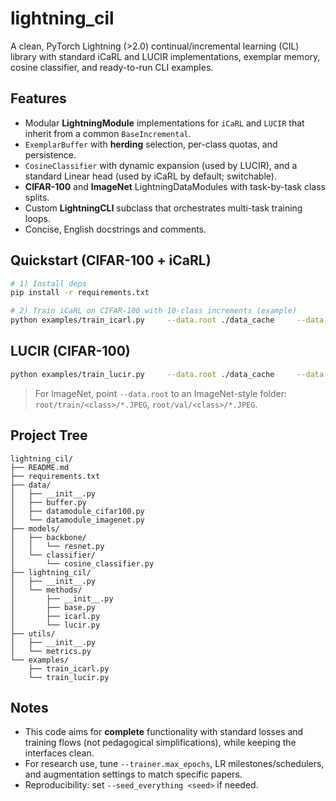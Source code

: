 # lightning_cil

A clean, PyTorch Lightning (>2.0) continual/incremental learning (CIL) library with standard iCaRL and LUCIR implementations, exemplar memory, cosine classifier, and ready-to-run CLI examples.

## Features
- Modular **LightningModule** implementations for `iCaRL` and `LUCIR` that inherit from a common `BaseIncremental`.
- `ExemplarBuffer` with **herding** selection, per-class quotas, and persistence.
- `CosineClassifier` with dynamic expansion (used by LUCIR), and a standard Linear head (used by iCaRL by default; switchable).
- **CIFAR-100** and **ImageNet** LightningDataModules with task-by-task class splits.
- Custom **LightningCLI** subclass that orchestrates multi-task training loops.
- Concise, English docstrings and comments.

## Quickstart (CIFAR-100 + iCaRL)

```bash
# 1) Install deps
pip install -r requirements.txt

# 2) Train iCaRL on CIFAR-100 with 10-class increments (example)
python examples/train_icarl.py     --data.root ./data_cache     --data.increment 10     --data.num_workers 4     --model.backbone_name resnet18     --model.head linear     --model.lr 0.1 --model.weight_decay 1e-4     --model.mem_size 2000     --trainer.max_epochs 70     --trainer.accelerator auto --trainer.devices auto
```

## LUCIR (CIFAR-100)

```bash
python examples/train_lucir.py     --data.root ./data_cache     --data.increment 10     --model.backbone_name resnet18     --model.head cosine     --model.lr 0.1 --model.weight_decay 1e-4     --model.mem_size 2000     --model.lucir_margin 0.5 --model.lucir_distill_T 2.0     --trainer.max_epochs 70
```

> For ImageNet, point `--data.root` to an ImageNet-style folder:
> `root/train/<class>/*.JPEG`, `root/val/<class>/*.JPEG`.

## Project Tree
```
lightning_cil/
├── README.md
├── requirements.txt
├── data/
│   ├── __init__.py
│   ├── buffer.py
│   ├── datamodule_cifar100.py
│   └── datamodule_imagenet.py
├── models/
│   ├── backbone/
│   │   └── resnet.py
│   └── classifier/
│       └── cosine_classifier.py
├── lightning_cil/
│   ├── __init__.py
│   └── methods/
│       ├── __init__.py
│       ├── base.py
│       ├── icarl.py
│       └── lucir.py
├── utils/
│   ├── __init__.py
│   └── metrics.py
└── examples/
    ├── train_icarl.py
    └── train_lucir.py
```

## Notes
- This code aims for **complete** functionality with standard losses and training flows (not pedagogical simplifications), while keeping the interfaces clean.
- For research use, tune `--trainer.max_epochs`, LR milestones/schedulers, and augmentation settings to match specific papers.
- Reproducibility: set `--seed_everything <seed>` if needed.
